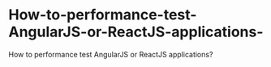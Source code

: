 # How-to-performance-test-AngularJS-or-ReactJS-applications-
How to performance test AngularJS or ReactJS applications?
